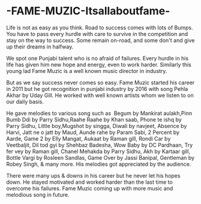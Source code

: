 # -FAME-MUZIC-Itsallaboutfame-

Life is not as easy as you think. Road to success comes with lots of Bumps. You have to pass every hurdle with care to survive in the competition and stay on the way to success. Some remain on-road, and some don't and give up their dreams in halfway.

We spot one Punjabi talent who is no afraid of failures. Every hurdle in his life has given him new hope and energy, even to work harder. Similarly this young lad Fame Muzic is a well known music director in industry. 

But as we say success never comes so easy. Fame Muzic started his career in 2011 but he got recognition in punjabi industry by 2016 with song Pehla Akhar by Uday Gill. He worked with well known artists whom we listen to on our daily basis. 

He gave melodies to various song such as 
Begum by Mankirat aulakh,Pinn Bumb Ddi by Parry Sidhu,Raahe Raahe by Khan saab, Phone te ishq by Parry Sidhu, Little boy,Mugshot by singga, Diwali by navjeet, Absence by Harvi, Jatt ne o jatt by Maud, Aunde rahe by Param Sabi, 2 Percent by Aarde, Game 2 by Elly Mangat, Aukaat by Raman gill, Rondi Car by Veetbaljit, Dil tod gyi by Shehbaz Badesha, Wow Baby by DC Pardhaan, Try fer vey by Raman gill, Chanel Mehakda by Parry Sidhu, Akh by Kartaar gill,  Bottle Vargi by Rosleen Sandlas, Game Over by Jassi Banipal, Gentleman by Robey Singh, & many more. His melodies got appreciated by the audience. 

There were many ups & downs in his career but he never let his hopes down. He stayed motivated and worked harder than the last time to overcome his failures. Fame Muzic coming up with more music and melodious song in future. 
